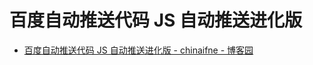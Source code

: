 # 百度自动推送代码 JS 自动推送进化版

- [百度自动推送代码 JS 自动推送进化版 - chinaifne - 博客园](https://www.cnblogs.com/chinafine/articles/9359814.html)
